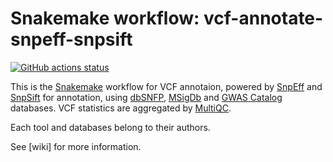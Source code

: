 # Snakemake workflow: vcf-annotate-snpeff-snpsift

[![GitHub actions status](https://github.com/tdayris-perso/vcf-annotate-snpeff-snpsift/workflows/CI/badge.svg?branch=master)](https://github.com/tdayris-perso/vcf-annotate-snpeff-snpsift/workflows/CI/badge.svg?branch=master)

This is the [Snakemake](https://academic.oup.com/bioinformatics/article/28/19/2520/290322) workflow for VCF annotaion, powered by [SnpEff](https://embed.mystream.to/071ztp06vfty) and [SnpSift](http://snpeff.sourceforge.net/SnpSift.version_4_0.html) for annotation, using [dbSNFP](https://groups.google.com/forum/#!forum/dbnsfp_announcements), [MSigDb](http://software.broadinstitute.org/gsea/msigdb/) and [GWAS Catalog](https://www.ebi.ac.uk/gwas/) databases. VCF statistics are aggregated by [MultiQC](https://multiqc.info/).

Each tool and databases belong to their authors.

See [wiki] for more information.
